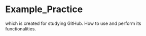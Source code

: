 # Example_Practice
which is created for studying GitHub. How to use and perform its functionalities.
